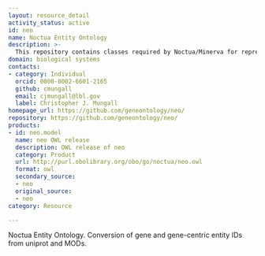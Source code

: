 ```yaml
---
layout: resource_detail
activity_status: active
id: neo
name: Noctua Entity Ontology
description: >-
  This repository contains classes required by Noctua/Minerva for representing entities that are object of 'enabled by' relations, and similar molecular relationships. This includes: genes, protein (gene-level generic proteins and isoforms), functional RNAs, and complexes. These are represented as ontology classes, although NEO is not really an ontology in a conventional sense: there is no hierarchy, it is organized as a largely flat list.
domain: biological systems
contacts:
- category: Individual
  orcid: 0000-0002-6601-2165
  github: cmungall
  email: cjmungall@lbl.gov
  label: Christopher J. Mungall
homepage_url: https://github.com/geneontology/neo/
repository: https://github.com/geneontology/neo/
products:
- id: neo.model
  name: neo OWL release
  description: OWL release of neo
  category: Product
  url: http://purl.obolibrary.org/obo/go/noctua/neo.owl
  format: owl
  secondary_source:
  - neo
  original_source:
  - neo
category: Resource

---
```


Noctua Entity Ontology. Conversion of gene and gene-centric entity IDs from uniprot and MODs.
